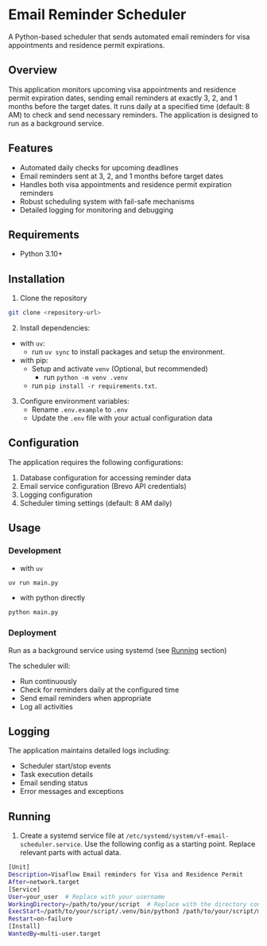 # Email Reminder Scheduler

A Python-based scheduler that sends automated email reminders for visa appointments and residence permit expirations.

## Overview

This application monitors upcoming visa appointments and residence permit expiration dates, sending email reminders at exactly 3, 2, and 1 months before the target dates. It runs daily at a specified time (default: 8 AM) to check and send necessary reminders. The application is designed to run as a background service.

## Features

- Automated daily checks for upcoming deadlines
- Email reminders sent at 3, 2, and 1 months before target dates
- Handles both visa appointments and residence permit expiration reminders
- Robust scheduling system with fail-safe mechanisms
- Detailed logging for monitoring and debugging

## Requirements

- Python 3.10+

## Installation

1. Clone the repository
```bash
git clone <repository-url>
```

2. Install dependencies:
- with `uv`:
    - run `uv sync` to install packages and setup the environment.
- with pip:
    - Setup and activate `venv` (Optional, but recommended)
        - run `python -m venv .venv`
    - run `pip install -r requirements.txt`.

3. Configure environment variables:
    - Rename `.env.example` to `.env`
    - Update the `.env` file with your actual configuration data

## Configuration

The application requires the following configurations:

1. Database configuration for accessing reminder data
2. Email service configuration (Brevo API credentials)
3. Logging configuration
4. Scheduler timing settings (default: 8 AM daily)

## Usage

### Development
- with `uv` 
```bash
uv run main.py
```
- with python directly
```bash
python main.py
```

### Deployment
Run as a background service using systemd (see [Running](#running) section)

The scheduler will:
- Run continuously
- Check for reminders daily at the configured time
- Send email reminders when appropriate
- Log all activities

## Logging

The application maintains detailed logs including:
- Scheduler start/stop events
- Task execution details
- Email sending status
- Error messages and exceptions

## Running

1.  Create a systemd service file at `/etc/systemd/system/vf-email-scheduler.service`. Use the following config as a starting point. Replace relevant parts with actual data.

```bash
[Unit]
Description=Visaflow Email reminders for Visa and Residence Permit
After=network.target
[Service]
User=your_user  # Replace with your username
WorkingDirectory=/path/to/your/script  # Replace with the directory containing main.py
ExecStart=/path/to/your/script/.venv/bin/python3 /path/to/your/script/main.py  # Adjust accordingly
Restart=on-failure
[Install]
WantedBy=multi-user.target
```